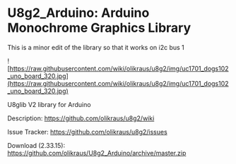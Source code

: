 # U8g2_Arduino: Arduino Monochrome Graphics Library

This is a minor edit of the library so that it works on i2c bus 1

![https://raw.githubusercontent.com/wiki/olikraus/u8g2/img/uc1701_dogs102_uno_board_320.jpg](https://raw.githubusercontent.com/wiki/olikraus/u8g2/img/uc1701_dogs102_uno_board_320.jpg) 

U8glib V2 library for Arduino

Description: https://github.com/olikraus/u8g2/wiki

Issue Tracker: https://github.com/olikraus/u8g2/issues

Download (2.33.15): https://github.com/olikraus/U8g2_Arduino/archive/master.zip

